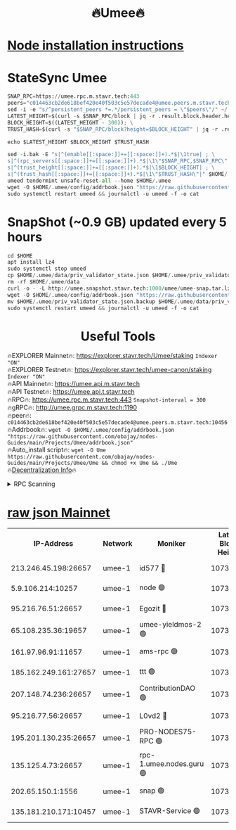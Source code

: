 <h1 align="center"> 🔥Umee🔥</h1>


[Node installation instructions](https://github.com/obajay/nodes-Guides/tree/main/Projects/Umee)
=
# StateSync Umee
```python
SNAP_RPC=https://umee.rpc.m.stavr.tech:443
peers="c014463cb2de618bef420e40f503c5e57decade4@umee.peers.m.stavr.tech:10456"
sed -i -e "s/^persistent_peers *=.*/persistent_peers = \"$peers\"/" ~/.umee/config/config.toml
LATEST_HEIGHT=$(curl -s $SNAP_RPC/block | jq -r .result.block.header.height); \
BLOCK_HEIGHT=$((LATEST_HEIGHT - 300)); \
TRUST_HASH=$(curl -s "$SNAP_RPC/block?height=$BLOCK_HEIGHT" | jq -r .result.block_id.hash)

echo $LATEST_HEIGHT $BLOCK_HEIGHT $TRUST_HASH

sed -i.bak -E "s|^(enable[[:space:]]+=[[:space:]]+).*$|\1true| ; \
s|^(rpc_servers[[:space:]]+=[[:space:]]+).*$|\1\"$SNAP_RPC,$SNAP_RPC\"| ; \
s|^(trust_height[[:space:]]+=[[:space:]]+).*$|\1$BLOCK_HEIGHT| ; \
s|^(trust_hash[[:space:]]+=[[:space:]]+).*$|\1\"$TRUST_HASH\"|" $HOME/.umee/config/config.toml
umeed tendermint unsafe-reset-all --home $HOME/.umee
wget -O $HOME/.umee/config/addrbook.json "https://raw.githubusercontent.com/obajay/nodes-Guides/main/Projects/Umee/addrbook.json"
sudo systemctl restart umeed && journalctl -u umeed -f -o cat
```
# SnapShot (~0.9 GB) updated every 5 hours
```python
cd $HOME
apt install lz4
sudo systemctl stop umeed
cp $HOME/.umee/data/priv_validator_state.json $HOME/.umee/priv_validator_state.json.backup
rm -rf $HOME/.umee/data
curl -o - -L http://umee.snapshot.stavr.tech:1000/umee/umee-snap.tar.lz4 | lz4 -c -d - | tar -x -C $HOME/.umee --strip-components 2
wget -O $HOME/.umee/config/addrbook.json "https://raw.githubusercontent.com/obajay/nodes-Guides/main/Projects/Umee/addrbook.json"
mv $HOME/.umee/priv_validator_state.json.backup $HOME/.umee/data/priv_validator_state.json
sudo systemctl restart umeed && journalctl -u umeed -f -o cat
```
 <h1 align="center"> Useful Tools</h1>

🔥EXPLORER Mainnet🔥:      https://explorer.stavr.tech/Umee/staking             `Indexer "ON"` \
🔥EXPLORER Testnet🔥:        https://explorer.stavr.tech/umee-canon/staking      `Indexer "ON"` \
🔥API Mainnet🔥:                   https://umee.api.m.stavr.tech \
🔥API Testnet🔥:                     https://umee.api.t.stavr.tech \
🔥RPC🔥:                           https://umee.rpc.m.stavr.tech:443                     `Snapshot-interval = 300` \
🔥gRPC🔥:                              http://umee.grpc.m.stavr.tech:1190 \
🔥peer🔥:                     `c014463cb2de618bef420e40f503c5e57decade4@umee.peers.m.stavr.tech:10456` \
🔥Addrbook🔥:    ```wget -O $HOME/.umee/config/addrbook.json "https://raw.githubusercontent.com/obajay/nodes-Guides/main/Projects/Umee/addrbook.json"``` \
🔥Auto_install script🔥: ```wget -O Ume https://raw.githubusercontent.com/obajay/nodes-Guides/main/Projects/Umee/Ume && chmod +x Ume && ./Ume``` \
🔥[Decentralization Info](https://github.com/obajay/StateSync-snapshots/tree/main/Projects/Umee/Decentralization)🔥

<details>
<summary>RPC Scanning</summary>

<h2 align="center"> We scan nodes in real time every 4 hours. And we provide the final result of RPC endpoints.
We cannot influence the operation of these nodes in any way. </h2>


```python
If Voting Power is higher than 0 --> then the Node is a validator of the network and may be subject to attack and be a potential threat to the chain.
```
```python
We marked such validators with a red symbol
```

</details>

[raw json Mainnet](https://rpc-check.umeem.stavr.tech/umeem/rpc-umeem-result.json)
=



<table><tr><th>IP-Address</th><th>Network</th><th>Moniker</th><th>Latest Block Height</th><th>Earliest Block Height</th><th>Catching Up</th><th>Tx Index</th><th>Voting Power</th><th>Scan Time</th></tr><tr><td>213.246.45.198:26657</td><td>umee-1</td><td>id577 🔴</td><td>10736070</td><td>7100001</td><td>False</td><td>on</td><td>35115950</td><td>2024-02-24T11:35:38.060845359UTC</td></tr><tr><td>5.9.106.214:10257</td><td>umee-1</td><td>node 🟢</td><td>10736078</td><td>7942001</td><td>False</td><td>on</td><td>0</td><td>2024-02-24T11:36:29.076845817UTC</td></tr><tr><td>95.216.76.51:26657</td><td>umee-1</td><td>Egozit 🔴</td><td>10736082</td><td>8262001</td><td>False</td><td>off</td><td>38415411</td><td>2024-02-24T11:36:49.892274193UTC</td></tr><tr><td>65.108.235.36:19657</td><td>umee-1</td><td>umee-yieldmos-2 🟢</td><td>10736064</td><td>9575548</td><td>False</td><td>on</td><td>0</td><td>2024-02-24T11:35:02.844962512UTC</td></tr><tr><td>161.97.96.91:11657</td><td>umee-1</td><td>ams-rpc 🟢</td><td>10736086</td><td>10352001</td><td>False</td><td>on</td><td>0</td><td>2024-02-24T11:37:12.725201581UTC</td></tr><tr><td>185.162.249.161:27657</td><td>umee-1</td><td>ttt 🟢</td><td>10736077</td><td>10381617</td><td>False</td><td>on</td><td>0</td><td>2024-02-24T11:36:19.373345852UTC</td></tr><tr><td>207.148.74.236:26657</td><td>umee-1</td><td>ContributionDAO 🟢</td><td>10736083</td><td>10484838</td><td>False</td><td>off</td><td>0</td><td>2024-02-24T11:36:57.402507037UTC</td></tr><tr><td>95.216.77.56:26657</td><td>umee-1</td><td>L0vd2 🔴</td><td>10736086</td><td>10636086</td><td>False</td><td>off</td><td>38372507</td><td>2024-02-24T11:37:12.430619367UTC</td></tr><tr><td>195.201.130.235:26657</td><td>umee-1</td><td>PRO-NODES75-RPC 🟢</td><td>10736078</td><td>10676285</td><td>False</td><td>on</td><td>0</td><td>2024-02-24T11:36:25.861191807UTC</td></tr><tr><td>135.125.4.73:26657</td><td>umee-1</td><td>rpc-1.umee.nodes.guru 🟢</td><td>10736082</td><td>10691018</td><td>False</td><td>on</td><td>0</td><td>2024-02-24T11:36:50.200348714UTC</td></tr><tr><td>202.65.150.1:1556</td><td>umee-1</td><td>snap 🟢</td><td>10736078</td><td>10722421</td><td>False</td><td>on</td><td>0</td><td>2024-02-24T11:36:26.756475400UTC</td></tr><tr><td>135.181.210.171:10457</td><td>umee-1</td><td>STAVR-Service 🟢</td><td>10736083</td><td>10735401</td><td>False</td><td>on</td><td>0</td><td>2024-02-24T11:36:57.755002061UTC</td></tr></table>
